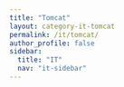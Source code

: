 ```yaml
---
title: "Tomcat"
layout: category-it-tomcat
permalink: /it/tomcat/
author_profile: false
sidebar:
  title: "IT"
  nav: "it-sidebar"
---
```

